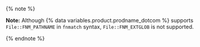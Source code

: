 {% note %}

**Note:** Although {% data variables.product.prodname_dotcom %} supports `File::FNM_PATHNAME` in `fnmatch` syntax, `File::FNM_EXTGLOB` is not supported.

{% endnote %}
